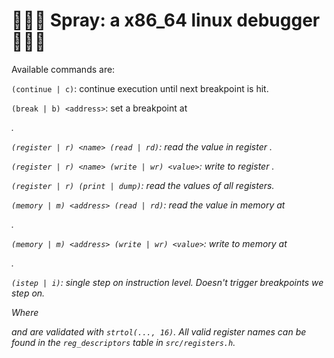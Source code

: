 
# 🐛🐛🐛 Spray: a x86_64 linux debugger 🐛🐛🐛

Available commands are:

`(continue | c)`: continue execution until next breakpoint is hit. 

`(break | b) <address>`: set a breakpoint at <address>.

`(register | r) <name> (read | rd)`: read the value in register <name>.

`(register | r) <name> (write | wr) <value>`: write <value> to register <name>.

`(register | r) (print | dump)`: read the values of all registers.

`(memory | m) <address> (read | rd)`: read the value in memory at <address>.

`(memory | m) <address> (write | wr) <value>`: write <value> to memory at <address>.

`(istep | i)`: single step on instruction level. Doesn't trigger breakpoints we step on.

Where <address> and <value> are validated with `strtol(..., 16)`. 
All valid register names can be found in the `reg_descriptors`
table in `src/registers.h`.


